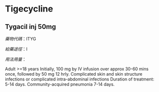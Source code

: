 # Tigecycline

## Tygacil inj 50mg

*藥物代碼*：ITYG

*給藥途徑*：I

*用法用量*：

Adult >=18 years Initially, 100 mg by IV infusion over approx 30-60 mins once, followed by 50 mg 12 hrly. Complicated skin and skin structure infections or complicated intra-abdominal infections Duration of treatment: 5-14 days. Community-acquired pneumonia 7-14 days.


